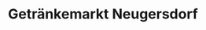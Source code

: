 ---
title: "Getränkemarkt Neugersdorf"
url: /ebersbach-neugersdorf/getraenkemarkt-neugersdorf/
shop: Getränke
---